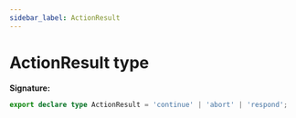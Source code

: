 ```yaml
---
sidebar_label: ActionResult
---
```

# ActionResult type


**Signature:**

```typescript
export declare type ActionResult = 'continue' | 'abort' | 'respond';
```
